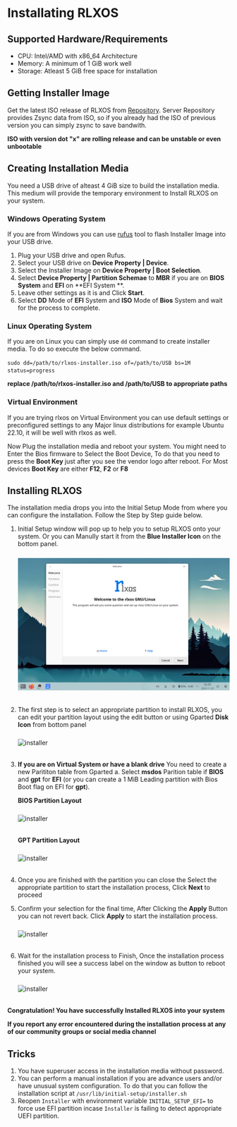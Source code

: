 # Installating RLXOS

## Supported Hardware/Requirements

- CPU: Intel/AMD with x86_64 Architecture
- Memory: A minimum of 1 GiB work well
- Storage: Atleast 5 GiB free space for installation

## Getting Installer Image

Get the latest ISO release of RLXOS from [Repository](https://repo.rlxos.dev/releases/). Server Repository provides
Zsync data from ISO, so if you already had the ISO of previous version you can simply zsync to save bandwith.

**ISO with version **dot "x"** are rolling release and can be unstable or even unbootable**

## Creating Installation Media

You need a USB drive of alteast 4 GiB size to build the installation media. This medium will provide the temporary
environment to Install RLXOS on your system.

### Windows Operating System

If you are from Windows you can use [rufus](https://rufus.io) tool to flash Installer Image into your USB drive.

1. Plug your USB drive and open Rufus.
2. Select your USB drive on **Device Property | Device**.
3. Select the Installer Image on **Device Property | Boot Selection**.
4. Select **Device Property | Partition Schemae** to **MBR** if you are on **BIOS System** and **EFI** on **EFI System
   **.
5. Leave other settings as it is and Click **Start**.
6. Select **DD** Mode of **EFI** System and **ISO** Mode of **Bios** System and wait for the process to complete.

### Linux Operating System

If you are on Linux you can simply use `dd` command to create installer media. To do so execute the below command.

`sudo dd=/path/to/rlxos-installer.iso of=/path/to/USB bs=1M status=progress`

**replace **/path/to/rlxos-installer.iso** and **/path/to/USB** to appropriate paths**

### Virtual Environment

If you are trying rlxos on Virtual Environment you can use default settings or preconfigured settings to any Major linux
distributions for example Ubuntu 22.10, it will be well with rlxos as well.

Now Plug the installation media and reboot your system. You might need to Enter the Bios firmware to Select the Boot
Device, To do that you need to press the **Boot Key** just after you see the vendor logo after reboot. For Most devices
**Boot Key** are either **F12**, **F2** or **F8**

## Installing RLXOS

The installation media drops you into the Initial Setup Mode from where you can configure the installation. Follow the
Step by Step guide below.

1. Initial Setup window will pop up to help you to setup RLXOS onto your system. Or you can Manully start it from the
   **Blue Installer Icon** on the bottom panel.
   <p><img src="assets/installation/welcome.png" alt="installer" style="padding-top: 10px; padding-bottom: 18px;"></p>

2. The first step is to select an appropriate partition to install RLXOS, you can edit your partition layout using the
   edit button or using Gparted **Disk Icon** from bottom panel
   <p><img src="assets/installation/disk-selected.png" alt="installer" style="padding-top: 10px; padding-bottom: 18px;"></p>

3. **If you are on Virtual System or have a blank drive** You need to create a new Parititon table from Gparted
   a. Select **msdos** Parition table if **BIOS** and **gpt** for **EFI** (or you can create a 1 MiB Leading partition
   with Bios Boot flag on EFI for **gpt**).

   **BIOS Partition Layout**
   <p><img src="assets/installation/disk-gparted-msdos-layout.png" alt="installer" style="padding-top: 10px; padding-bottom: 18px;"></p>

   **GPT Partition Layout**
   <p><img src="assets/installation/disk-gparted-gpt-layout.png" alt="installer" style="padding-top: 10px; padding-bottom: 18px;"></p>

4. Once you are finished with the partition you can close the Select the appropriate partition to start the installation
   process, Click **Next** to proceed

5. Confirm your selection for the final time, After Clicking the **Apply** Button you can not revert back. Click
   **Apply** to start the installation process.
   <p><img src="assets/installation/confirm.png" alt="installer" style="padding-top: 10px; padding-bottom: 18px;"></p>

6. Wait for the installation process to Finish, Once the installation process finished you will see a success label on
   the window as button to reboot your system.
   <p><img src="assets/installation/success.png" alt="installer" style="padding-top: 10px; padding-bottom: 18px;"></p>

**Congratulation! You have successfully Installed RLXOS into your system**

**If you report any error encountered during the installation process at any of our community groups or social media
channel**

## Tricks

1. You have superuser access in the installation media without password.
2. You can perform a manual installation if you are advance users and/or have unusual system configuration. To do that you can follow the installation script at `/usr/lib/initial-setup/installer.sh`
3. Reopen `Installer` with environment variable `INITIAL_SETUP_EFI=` to force use EFI partition incase `Installer` is failing to detect appropriate UEFI partition.